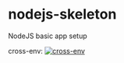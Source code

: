 # nodejs-skeleton
NodeJS basic app setup

cross-env: [![cross-env](https://badge.fury.io/js/cross-env.svg)](https://badge.fury.io/js/cross-env)
